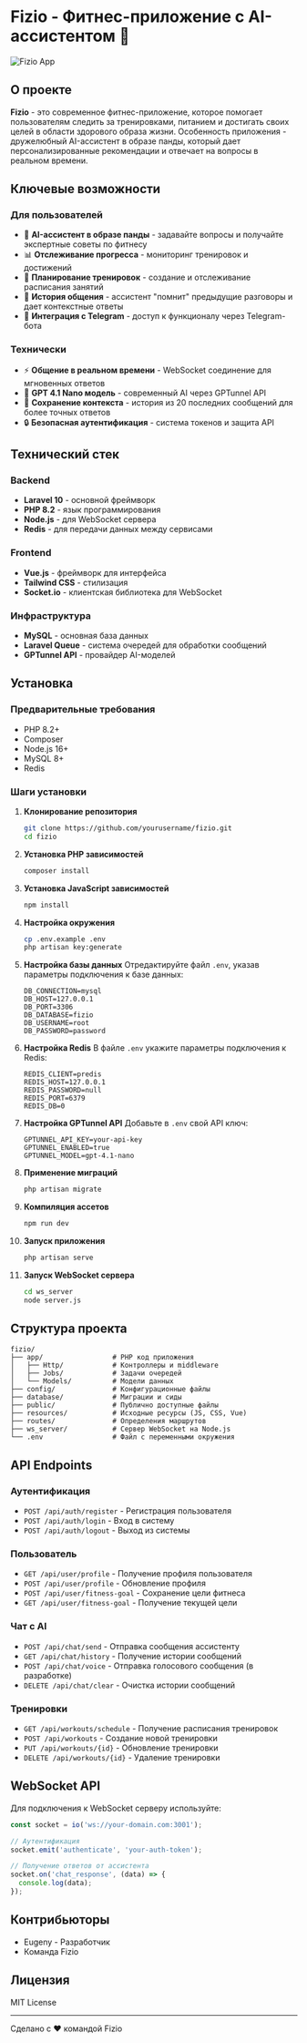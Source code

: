 # Fizio - Фитнес-приложение с AI-ассистентом 🐼

![Fizio App](https://fizio.online/img/logo.png)

## О проекте

**Fizio** - это современное фитнес-приложение, которое помогает пользователям следить за тренировками, питанием и достигать своих целей в области здорового образа жизни. Особенность приложения - дружелюбный AI-ассистент в образе панды, который дает персонализированные рекомендации и отвечает на вопросы в реальном времени.

## Ключевые возможности

### Для пользователей
- 🤖 **AI-ассистент в образе панды** - задавайте вопросы и получайте экспертные советы по фитнесу
- 📊 **Отслеживание прогресса** - мониторинг тренировок и достижений
- 📅 **Планирование тренировок** - создание и отслеживание расписания занятий
- 🔄 **История общения** - ассистент "помнит" предыдущие разговоры и дает контекстные ответы
- 📱 **Интеграция с Telegram** - доступ к функционалу через Telegram-бота

### Технически
- ⚡ **Общение в реальном времени** - WebSocket соединение для мгновенных ответов
- 🧠 **GPT 4.1 Nano модель** - современный AI через GPTunnel API
- 📝 **Сохранение контекста** - история из 20 последних сообщений для более точных ответов
- 🔒 **Безопасная аутентификация** - система токенов и защита API

## Технический стек

### Backend
- **Laravel 10** - основной фреймворк
- **PHP 8.2** - язык программирования
- **Node.js** - для WebSocket сервера
- **Redis** - для передачи данных между сервисами

### Frontend
- **Vue.js** - фреймворк для интерфейса
- **Tailwind CSS** - стилизация
- **Socket.io** - клиентская библиотека для WebSocket

### Инфраструктура
- **MySQL** - основная база данных
- **Laravel Queue** - система очередей для обработки сообщений
- **GPTunnel API** - провайдер AI-моделей

## Установка

### Предварительные требования
- PHP 8.2+
- Composer
- Node.js 16+
- MySQL 8+
- Redis

### Шаги установки

1. **Клонирование репозитория**
   ```bash
   git clone https://github.com/yourusername/fizio.git
   cd fizio
   ```

2. **Установка PHP зависимостей**
   ```bash
   composer install
   ```

3. **Установка JavaScript зависимостей**
   ```bash
   npm install
   ```

4. **Настройка окружения**
   ```bash
   cp .env.example .env
   php artisan key:generate
   ```

5. **Настройка базы данных**
   Отредактируйте файл `.env`, указав параметры подключения к базе данных:
   ```
   DB_CONNECTION=mysql
   DB_HOST=127.0.0.1
   DB_PORT=3306
   DB_DATABASE=fizio
   DB_USERNAME=root
   DB_PASSWORD=password
   ```

6. **Настройка Redis**
   В файле `.env` укажите параметры подключения к Redis:
   ```
   REDIS_CLIENT=predis
   REDIS_HOST=127.0.0.1
   REDIS_PASSWORD=null
   REDIS_PORT=6379
   REDIS_DB=0
   ```

7. **Настройка GPTunnel API**
   Добавьте в `.env` свой API ключ:
   ```
   GPTUNNEL_API_KEY=your-api-key
   GPTUNNEL_ENABLED=true
   GPTUNNEL_MODEL=gpt-4.1-nano
   ```

8. **Применение миграций**
   ```bash
   php artisan migrate
   ```

9. **Компиляция ассетов**
   ```bash
   npm run dev
   ```

10. **Запуск приложения**
    ```bash
    php artisan serve
    ```

11. **Запуск WebSocket сервера**
    ```bash
    cd ws_server
    node server.js
    ```

## Структура проекта

```
fizio/
├── app/                 # PHP код приложения
│   ├── Http/            # Контроллеры и middleware
│   ├── Jobs/            # Задачи очередей
│   └── Models/          # Модели данных
├── config/              # Конфигурационные файлы
├── database/            # Миграции и сиды
├── public/              # Публично доступные файлы
├── resources/           # Исходные ресурсы (JS, CSS, Vue)
├── routes/              # Определения маршрутов
├── ws_server/           # Сервер WebSocket на Node.js
└── .env                 # Файл с переменными окружения
```

## API Endpoints

### Аутентификация
- `POST /api/auth/register` - Регистрация пользователя
- `POST /api/auth/login` - Вход в систему
- `POST /api/auth/logout` - Выход из системы

### Пользователь
- `GET /api/user/profile` - Получение профиля пользователя
- `POST /api/user/profile` - Обновление профиля
- `POST /api/user/fitness-goal` - Сохранение цели фитнеса
- `GET /api/user/fitness-goal` - Получение текущей цели

### Чат с AI
- `POST /api/chat/send` - Отправка сообщения ассистенту
- `GET /api/chat/history` - Получение истории сообщений
- `POST /api/chat/voice` - Отправка голосового сообщения (в разработке)
- `DELETE /api/chat/clear` - Очистка истории сообщений

### Тренировки
- `GET /api/workouts/schedule` - Получение расписания тренировок
- `POST /api/workouts` - Создание новой тренировки
- `PUT /api/workouts/{id}` - Обновление тренировки
- `DELETE /api/workouts/{id}` - Удаление тренировки

## WebSocket API

Для подключения к WebSocket серверу используйте:
```javascript
const socket = io('ws://your-domain.com:3001');

// Аутентификация
socket.emit('authenticate', 'your-auth-token');

// Получение ответов от ассистента
socket.on('chat_response', (data) => {
  console.log(data);
});
```

## Контрибьюторы

- Eugeny - Разработчик
- Команда Fizio

## Лицензия

MIT License

---

Сделано с ❤️ командой Fizio
